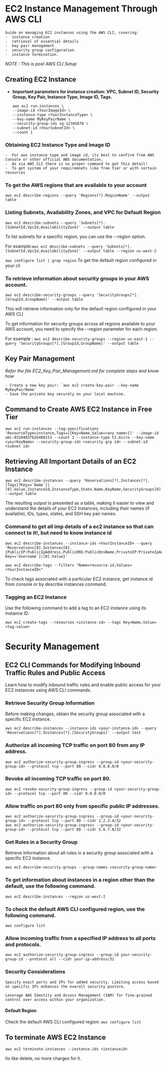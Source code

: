 # **EC2 Instance Management Through AWS CLI**
```
Guide on managing EC2 instances using the AWS CLI, covering:
-  instance creation
-  retrieval of essential details
-  key pair management
-  security group configuration
-  instance termination.
```

*NOTE : This is post AWS CLI Setup*

## Creating EC2 Instance
- **Important parameters for instance creation: VPC, Subnet ID, Security Group, Key Pair, Instance Type, Image ID, Tags.**

  ```
  aws ec2 run-instances \
  --image-id <YourImageId> \
  --instance-type <YourInstanceType> \
  --key-name MyKeyPairName \
  --security-group-ids sg-12345678 \
  --subnet-id <YourSubnetId> \
  --count 1
  ```
### Obtaining EC2 Instance Type and Image ID
```
-  For aws instance type and image id, its best to confirm from AWS Console or other official AWS documentation.
-  As via AWS CLI there is no proper command to get this detail!
-  To get system of your requiremnets like free tier or with certain resources
```

### To get the AWS regions that are available to your account
```
aws ec2 describe-regions --query 'Regions[*].RegionName' --output table
```
### Listing Subnets, Availability Zones, and VPC for Default Region
```
aws ec2 describe-subnets --query 'Subnets[*].[SubnetId,VpcId,AvailabilityZone]' --output table
```
To list subnets for a specific region, you can use the --region option. 

For example:`aws ec2 describe-subnets --query 'Subnets[*].[SubnetId,VpcId,AvailabilityZone]' --output table --region us-west-2`

`aws configure list | grep region` To get the default region configured in your cli 

### To retrieve information about security groups in your AWS account.
```
aws ec2 describe-security-groups --query 'SecurityGroups[*].[GroupId,GroupName]' --output table
```
This will retrieve information only for the default region configured in your AWS CLI

To get information for security groups across all regions available to your AWS account, you need to specify the --region parameter for each region.

For example : `aws ec2 describe-security-groups --region us-east-1 --query 'SecurityGroups[*].[GroupId,GroupName]' --output table`

## Key Pair Management
*Refer the file  EC2_Key_Pair_Management.md for complete steps and know how*
```
- Create a new key pair: `aws ec2 create-key-pair --key-name MyKeyPairName`
- Save the private key securely on your local machine.
```
## Command to Create AWS EC2 Instance in Free Tier
```
aws ec2 run-instances --tag-specifications 'ResourceType=instance,Tags=[{Key=Name,Value=<any name>}]' --image-id ami-0310483fb2b488153 --count 1 --instance-type t2.micro --key-name <yourKeyName> --security-group-ids <security grp id> --subnet-id <subnet id>

```
## Retrieving All Important Details of an EC2 Instance

```
aws ec2 describe-instances --query 'Reservations[*].Instances[*].[Tags[?Key==`Name`]|[0].Value,InstanceId,InstanceType,State.Name,KeyName,SecurityGroups[0].GroupName,Placement.AvailabilityZone,VpcId,SubnetId,PublicIpAddress,ImageId]' --output table
```
The resulting output is presented as a table, making it easier to view and understand the details of your EC2 instances, including their names (if available), IDs, types, states, and SSH key pair names.

### Command to get all imp details of a ec2 instance so that can connect to it!, but need to know instance id

```
aws ec2 describe-instances --instance-ids <YourInstanceID> --query 'Reservations[0].Instances[0].{PublicIP:PublicIpAddress,PublicDNS:PublicDnsName,PrivateIP:PrivateIpAddress,IPv6:NetworkInterfaces[0].Ipv6Addresses[0].Ipv6Address,KeyName:KeyName,UserName:Tags[?Key==`Username`]|[0].Value}'
```

`aws ec2 describe-tags --filters "Name=resource-id,Values=<YourInstanceID>"`

To check tags associated with a particular EC2 instance, get instance id from console or by describe instances command.

### Tagging an EC2 Instance

Use the following command to add a tag to an EC2 instance using its instance ID.

```
aws ec2 create-tags --resources <instance-id> --tags Key=Name,Value=<tag-value>
```


# Security Management
## EC2 CLI Commands for Modifying Inbound Traffic Rules and Public Access

Learn how to modify inbound traffic rules and enable public access for your EC2 instances using AWS CLI commands.

### Retrieve Security Group Information
Before making changes, obtain the security group associated with a specific EC2 instance.


```
aws ec2 describe-instances --instance-ids <your-instance-id> --query 'Reservations[*].Instances[*].[SecurityGroups]' --output text
```

### Authorize all incoming TCP traffic on port 80 from any IP address.


```
aws ec2 authorize-security-group-ingress --group-id <your-security-group-id> --protocol tcp --port 80 --cidr 0.0.0.0/0
````

### Revoke all incoming TCP traffic on port 80.


```
aws ec2 revoke-security-group-ingress --group-id <your-security-group-id> --protocol tcp --port 80 --cidr 0.0.0.0/0
```
### Allow traffic on port 80 only from specific public IP addresses.


```
aws ec2 authorize-security-group-ingress --group-id <your-security-group-id> --protocol tcp --port 80 --cidr 1.2.3.4/32
aws ec2 authorize-security-group-ingress --group-id <your-security-group-id> --protocol tcp --port 80 --cidr 5.6.7.8/32
```

### Get Rules in a Security Group
Retrieve information about all rules in a security group associated with a specific EC2 instance.

```
aws ec2 describe-security-groups --group-names <security-group-name>
```

### To get information about instances in a region other than the default, use the following command.

```
aws ec2 describe-instances --region us-west-2
```

### To check the default AWS CLI configured region, use the following command.


```
aws configure list
```

### Allow incoming traffic from a specified IP address to all ports and protocols.


```
aws ec2 authorize-security-group-ingress --group-id your-security-group-id --protocol all --cidr your-ip-address/32
```


### Security Considerations
```
Specify exact ports and IPs for added security. Limiting access based on specific IPs enhances the overall security posture.

Leverage AWS Identity and Access Management (IAM) for fine-grained control over access within your organization.
```
#### Default Region
Check the default AWS CLI configured region: `aws configure list`

## To terminate AWS EC2 Instance
```
aws ec2 terminate-instances --instance-ids <instanceid>
```
Its like delete, no more charges for it. 

